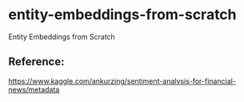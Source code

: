 # entity-embeddings-from-scratch
Entity Embeddings from Scratch

## Reference:
https://www.kaggle.com/ankurzing/sentiment-analysis-for-financial-news/metadata